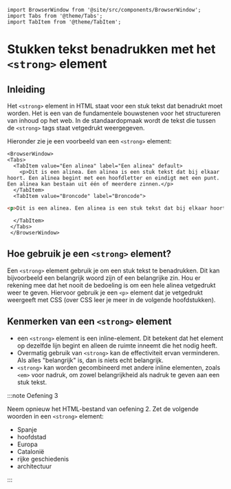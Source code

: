 ```mdx-code-block
import BrowserWindow from '@site/src/components/BrowserWindow';
import Tabs from '@theme/Tabs';
import TabItem from '@theme/TabItem';
```

# Stukken tekst benadrukken met het `<strong>` element

## Inleiding

Het `<strong>` element in HTML staat voor een stuk tekst dat benadrukt moet worden. 
Het is een van de fundamentele bouwstenen voor het structureren van inhoud op het web. In de standaardopmaak wordt de tekst die
tussen de `<strong>` tags staat vetgedrukt weergegeven.

Hieronder zie je een voorbeeld van een `<strong>` element:

```mdx-code-block
<BrowserWindow>
<Tabs>
  <TabItem value="Een alinea" label="Een alinea" default>
    <p>Dit is een alinea. Een alinea is een stuk tekst dat bij elkaar hoort. Een alinea begint met een hoofdletter en eindigt met een punt. Een alinea kan bestaan uit één of meerdere zinnen.</p>
  </TabItem>
  <TabItem value="Broncode" label="Broncode">
```

```html
<p>Dit is een alinea. Een alinea is een stuk tekst dat bij elkaar hoort. Een alinea begint met een hoofdletter en eindigt met een punt. Een alinea kan bestaan uit één of meerdere zinnen.</p>
```

```mdx-code-block
  </TabItem>
 </Tabs>
 </BrowserWindow>
  ```
## Hoe gebruik je een `<strong>` element?

Een `<strong>` element gebruik je om een stuk tekst te benadrukken. Dit kan bijvoorbeeld een belangrijk woord zijn of een belangrijke zin.
Hou er rekening mee dat het nooit de bedoeling is om een hele alinea vetgedrukt weer te geven. Hiervoor gebruik je een `<p>` element dat je
vetgedrukt weergeeft met CSS (over CSS leer je meer in de volgende hoofdstukken).



## Kenmerken van een `<strong>` element

- een `<strong>` element is een inline-element. Dit betekent dat het element op dezelfde lijn begint en alleen de ruimte inneemt die het nodig heeft.
- Overmatig gebruik van `<strong>` kan de effectiviteit ervan verminderen. Als alles "belangrijk" is, dan is niets echt belangrijk.
- `<strong>` kan worden gecombineerd met andere inline elementen, zoals `<em>` voor nadruk, om zowel belangrijkheid als nadruk te geven aan een stuk tekst.



:::note Oefening 3

Neem opnieuw het HTML-bestand van oefening 2. Zet de volgende woorden in een `<strong>` element:

- Spanje
- hoofdstad
- Europa
- Catalonië
- rijke geschiedenis
- architectuur

:::


